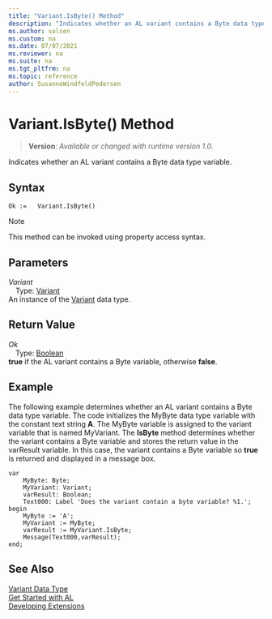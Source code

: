 ```yaml
---
title: "Variant.IsByte() Method"
description: "Indicates whether an AL variant contains a Byte data type variable."
ms.author: solsen
ms.custom: na
ms.date: 07/07/2021
ms.reviewer: na
ms.suite: na
ms.tgt_pltfrm: na
ms.topic: reference
author: SusanneWindfeldPedersen
---
```

[//]: # (START>DO_NOT_EDIT)
[//]: # (IMPORTANT:Do not edit any of the content between here and the END>DO_NOT_EDIT.)
[//]: # (Any modifications should be made in the .xml files in the ModernDev repo.)
# Variant.IsByte() Method
> **Version**: _Available or changed with runtime version 1.0._

Indicates whether an AL variant contains a Byte data type variable.


## Syntax
```AL
Ok :=   Variant.IsByte()
```
> [!NOTE]
> This method can be invoked using property access syntax.

## Parameters
*Variant*  
&emsp;Type: [Variant](variant-data-type.md)  
An instance of the [Variant](variant-data-type.md) data type.  

## Return Value
*Ok*  
&emsp;Type: [Boolean](../boolean/boolean-data-type.md)  
**true** if the AL variant contains a Byte variable, otherwise **false**.


[//]: # (IMPORTANT: END>DO_NOT_EDIT)

## Example  
 The following example determines whether an AL variant contains a Byte data type variable. The code initializes the MyByte data type variable with the constant text string **A**. The MyByte variable is assigned to the variant variable that is named MyVariant. The **IsByte** method determines whether the variant contains a Byte variable and stores the return value in the varResult variable. In this case, the variant contains a Byte variable so **true** is returned and displayed in a message box. 
 
```al  
var
    MyByte: Byte;
    MyVariant: Variant;
    varResult: Boolean;
    Text000: Label 'Does the variant contain a byte variable? %1.';
begin
    MyByte := 'A';  
    MyVariant := MyByte;  
    varResult := MyVariant.IsByte;  
    Message(Text000,varResult);  
end;
```  
  

## See Also
[Variant Data Type](variant-data-type.md)  
[Get Started with AL](../../devenv-get-started.md)  
[Developing Extensions](../../devenv-dev-overview.md)